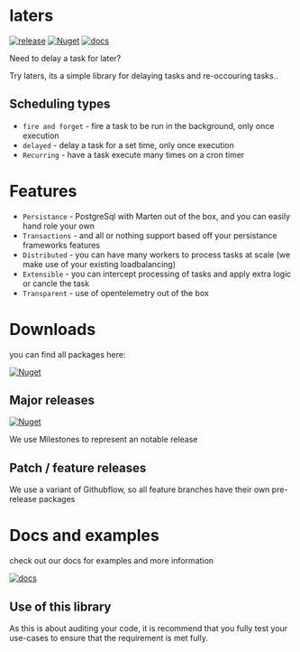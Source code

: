# laters

[![release](https://img.shields.io/github/v/release/dbones-labs/laters?logo=nuget)](https://github.com/dbones-labs/laters/releases) [![Nuget](https://img.shields.io/badge/nuget-laters-blue)](https://github.com/orgs/dbones-labs/packages?repo_name=laters)
[![docs](https://img.shields.io/badge/docs-laters-blue)](https://dbones-labs.github.io/laters/)


Need to delay a task for later?

Try laters, its a simple library for delaying tasks and re-occouring tasks..



## Scheduling types

- `fire and forget` - fire a task to be run in the background, only once execution
- `delayed` - delay a task for a set time, only once execution
- `Recurring` - have a task execute many times on a cron timer


# Features

- `Persistance` - PostgreSql with Marten out of the box, and you can easily hand role your own
- `Transactions` - and all or nothing support based off your persistance frameworks features
- `Distributed` - you can have many workers to process tasks at scale (we make use of your existing loadbalancing)
- `Extensible` - you can intercept processing of tasks and apply extra logic or cancle the task
- `Transparent` - use of opentelemetry out of the box

# Downloads

you can find all packages here:

[![Nuget](https://img.shields.io/badge/nuget-laters-blue)](https://github.com/orgs/dbones-labs/packages?repo_name=laters)


## Major releases

[![Nuget](https://img.shields.io/github/v/release/dbones-labs/laters?logo=nuget)](https://github.com/dbones-labs/laters/releases)

We use Milestones to represent an notable release


## Patch / feature releases

We use a variant of Githubflow, so all feature branches have their own pre-release packages



# Docs and examples

check out our docs for examples and more information

[![docs](https://img.shields.io/badge/docs-laters-blue)](https://dbones-labs.github.io/laters/)

## Use of this library

As this is about auditing your code, it is recommend that you fully test your use-cases to ensure that the requirement is met fully.